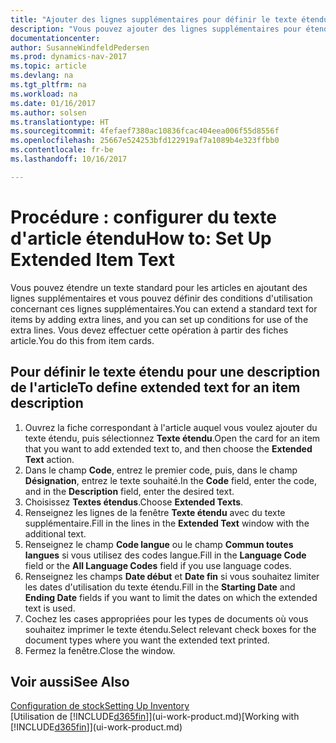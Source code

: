 ```yaml
---
title: "Ajouter des lignes supplémentaires pour définir le texte étendu d'une description d'article"
description: "Vous pouvez ajouter des lignes supplémentaires pour étendre le texte standard qui décrit un article."
documentationcenter: 
author: SusanneWindfeldPedersen
ms.prod: dynamics-nav-2017
ms.topic: article
ms.devlang: na
ms.tgt_pltfrm: na
ms.workload: na
ms.date: 01/16/2017
ms.author: solsen
ms.translationtype: HT
ms.sourcegitcommit: 4fefaef7380ac10836fcac404eea006f55d8556f
ms.openlocfilehash: 25667e524253bfd122919af7a1089b4e323ffbb0
ms.contentlocale: fr-be
ms.lasthandoff: 10/16/2017

---
```

# <a name="how-to-set-up-extended-item-text"></a><span data-ttu-id="35cef-103">Procédure : configurer du texte d'article étendu</span><span class="sxs-lookup"><span data-stu-id="35cef-103">How to: Set Up Extended Item Text</span></span>
<span data-ttu-id="35cef-104">Vous pouvez étendre un texte standard pour les articles en ajoutant des lignes supplémentaires et vous pouvez définir des conditions d'utilisation concernant ces lignes supplémentaires.</span><span class="sxs-lookup"><span data-stu-id="35cef-104">You can extend a standard text for items by adding extra lines, and you can set up conditions for use of the extra lines.</span></span> <span data-ttu-id="35cef-105">Vous devez effectuer cette opération à partir des fiches article.</span><span class="sxs-lookup"><span data-stu-id="35cef-105">You do this from item cards.</span></span>

## <a name="to-define-extended-text-for-an-item-description"></a><span data-ttu-id="35cef-106">Pour définir le texte étendu pour une description de l'article</span><span class="sxs-lookup"><span data-stu-id="35cef-106">To define extended text for an item description</span></span>
1. <span data-ttu-id="35cef-107">Ouvrez la fiche correspondant à l'article auquel vous voulez ajouter du texte étendu, puis sélectionnez **Texte étendu**.</span><span class="sxs-lookup"><span data-stu-id="35cef-107">Open the card for an item that you want to add extended text to, and then choose the **Extended Text** action.</span></span>
2. <span data-ttu-id="35cef-108">Dans le champ **Code**, entrez le premier code, puis, dans le champ **Désignation**, entrez le texte souhaité.</span><span class="sxs-lookup"><span data-stu-id="35cef-108">In the **Code** field, enter the code, and in the **Description** field, enter the desired text.</span></span>
3. <span data-ttu-id="35cef-109">Choisissez **Textes étendus**.</span><span class="sxs-lookup"><span data-stu-id="35cef-109">Choose **Extended Texts**.</span></span>
4. <span data-ttu-id="35cef-110">Renseignez les lignes de la fenêtre **Texte étendu** avec du texte supplémentaire.</span><span class="sxs-lookup"><span data-stu-id="35cef-110">Fill in the lines in the **Extended Text** window with the additional text.</span></span>
5. <span data-ttu-id="35cef-111">Renseignez le champ **Code langue** ou le champ **Commun toutes langues** si vous utilisez des codes langue.</span><span class="sxs-lookup"><span data-stu-id="35cef-111">Fill in the **Language Code** field or the **All Language Codes** field if you use language codes.</span></span>
6. <span data-ttu-id="35cef-112">Renseignez les champs **Date début** et **Date fin** si vous souhaitez limiter les dates d'utilisation du texte étendu.</span><span class="sxs-lookup"><span data-stu-id="35cef-112">Fill in the **Starting Date** and **Ending Date** fields if you want to limit the dates on which the extended text is used.</span></span>
7. <span data-ttu-id="35cef-113">Cochez les cases appropriées pour les types de documents où vous souhaitez imprimer le texte étendu.</span><span class="sxs-lookup"><span data-stu-id="35cef-113">Select relevant check boxes for the document types where you want the extended text printed.</span></span>
8. <span data-ttu-id="35cef-114">Fermez la fenêtre.</span><span class="sxs-lookup"><span data-stu-id="35cef-114">Close the window.</span></span>

## <a name="see-also"></a><span data-ttu-id="35cef-115">Voir aussi</span><span class="sxs-lookup"><span data-stu-id="35cef-115">See Also</span></span>
[<span data-ttu-id="35cef-116">Configuration de stock</span><span class="sxs-lookup"><span data-stu-id="35cef-116">Setting Up Inventory</span></span>](inventory-setup-inventory.md)  
<span data-ttu-id="35cef-117">[Utilisation de [!INCLUDE[d365fin](includes/d365fin_md.md)]](ui-work-product.md)</span><span class="sxs-lookup"><span data-stu-id="35cef-117">[Working with [!INCLUDE[d365fin](includes/d365fin_md.md)]](ui-work-product.md)</span></span>

